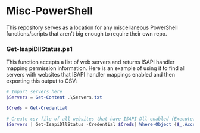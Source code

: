 # Misc-PowerShell

This repository serves as a location for any miscellaneous PowerShell functions/scripts that aren't big enough to require their own repo.


### Get-IsapiDllStatus.ps1

This function accepts a list of web servers and returns ISAPI handler mapping permission information. Here is an example of using it to find all servers with websites that ISAPI handler mappings enabled and then exporting this output to CSV:
```powershell
# Import servers here
$Servers = Get-Content .\Servers.txt

$Creds = Get-Credential

# Create csv file of all websites that have ISAPI-Dll enabled (Execute)
$Servers | Get-IsapiDllStatus -Credential $Creds| Where-Object {$_.AccessPolicy -match "Execute"} | Export-Csv -Path "IsapiReport.csv" -Force -NoTypeInformation
```
